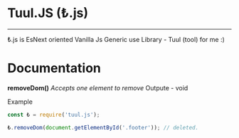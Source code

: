 # Tuul.JS (₺.js)

---

₺.js is EsNext oriented Vanilla Js Generic use Library - Tuul (tool) for me :)

# Documentation

**removeDom()**
*Accepts one element to remove*
Outpute - void

Example

```js
const ₺ = require('tuul.js');

₺.removeDom(document.getElementById('.footer')); // deleted.
```